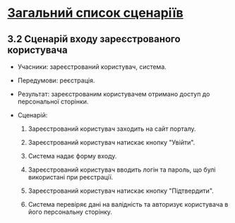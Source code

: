 # [Загальний список сценаріїв](https://github.com/MkZb/ODB/blob/master/doc/requests.md#3-%D1%81%D1%86%D0%B5%D0%BD%D0%B0%D1%80%D1%96%D1%97)
## 3.2 Сценарій входу зареєстрованого користувача

- Учасники: зареєстрований користувач, система.

- Передумови: реєстрація.

- Результат: зареєстрованим користувачем отримано доступ до персональної сторінки.

- Сценарій:

	1. Зареєстрований користувач заходить на сайт порталу.
		
	2. Зареєстрований користувач натискає кнопку "Увійти".
		
	3. Система надає форму входу.
		
	4. Зареєстрований користувач вводить логін та пароль, що булі використані при реєстрації.
	
	5. Зареєстрований користувач натискає кнопку "Підтвердити".
	
	6. Система перевіряє дані на валідність та авторизує користувача в його персональну сторінку.
